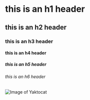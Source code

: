 # this is an h1 header
## this is an h2 header
### this is an h3 header
#### this is an h4 header
##### this is an h5 header
###### this is an h6 header
![Image of Yaktocat](https://octodex.github.com/images/yaktocat.png)
